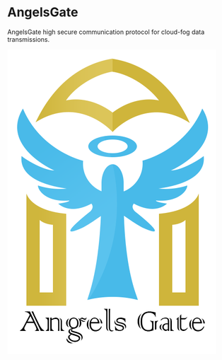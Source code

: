 # AngelsGate
AngelsGate high secure communication protocol for cloud-fog data transmissions.

![alt text](https://github.com/nimix3/AngelsGate/blob/master/Documents/en-US/AngelsGate.png "Angels Gate Logo")

